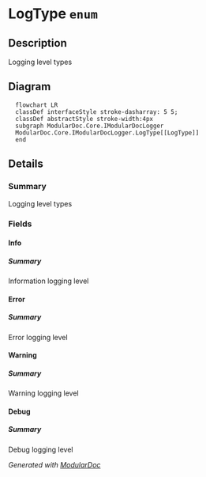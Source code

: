 # LogType `enum`

## Description
Logging level types

## Diagram
```mermaid
  flowchart LR
  classDef interfaceStyle stroke-dasharray: 5 5;
  classDef abstractStyle stroke-width:4px
  subgraph ModularDoc.Core.IModularDocLogger
  ModularDoc.Core.IModularDocLogger.LogType[[LogType]]
  end
```

## Details
### Summary
Logging level types

### Fields
#### Info
##### Summary
Information logging level

#### Error
##### Summary
Error logging level

#### Warning
##### Summary
Warning logging level

#### Debug
##### Summary
Debug logging level

*Generated with* [*ModularDoc*](https://github.com/hailstorm75/ModularDoc)
